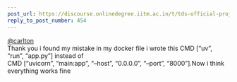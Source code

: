```yaml
---
post_url: https://discourse.onlinedegree.iitm.ac.in/t/tds-official-project1-discrepencies/171141/468
reply_to_post_number: 454
---
```

[@carlton](/u/carlton)  
Thank you i found my mistake in my docker file i wrote this CMD [“uv”, “run”, “app.py”] instead of  
CMD [“uvicorn”, “main:app”, “–host”, “0.0.0.0”, “–port”, “8000”].Now i think everything works fine